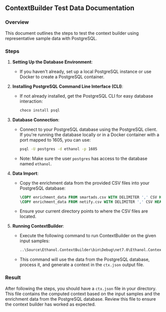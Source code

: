 ## ContextBuilder Test Data Documentation

### Overview
This document outlines the steps to test the context builder using representative sample data with PostgreSQL.

### Steps

1. **Setting Up the Database Environment**:
   - If you haven't already, set up a local PostgreSQL instance or use Docker to create a PostgreSQL container.

2. **Installing PostgreSQL Command Line Interface (CLI)**:
   - If not already installed, get the PostgreSQL CLI for easy database interaction:
   
     ```bash
     choco install psql
     ```

3. **Database Connection**:
   - Connect to your PostgreSQL database using the PostgreSQL client. If you're running the database locally or in a Docker container with a port mapped to 1605, you can use:

     ```bash
     psql -U postgres -d ethanol -p 1605
     ```

   - Note: Make sure the user `postgres` has access to the database named `ethanol`.

4. **Data Import**:
   - Copy the enrichment data from the provided CSV files into your PostgreSQL database:

     ```sql
     \COPY enrichment_data FROM smartads.csv WITH DELIMITER ',' CSV HEADER;
     \COPY enrichment_data FROM netify.csv WITH DELIMITER ',' CSV HEADER;
     ```

   - Ensure your current directory points to where the CSV files are located.

5. **Running ContextBuilder**:
   - Execute the following command to run ContextBuilder on the given input samples:

     ```bash
     ..\Source\Ethanol.ContextBuilder\bin\Debug\net7.0\Ethanol.ContextBuilder.exe Build-Context -r FlowmonJson:{file=flows.json} -c config-postgres.yaml -w JsonWriter:{file=ctx.json}
     ```

   - This command will use the data from the PostgreSQL database, process it, and generate a context in the `ctx.json` output file.

### Result
After following the steps, you should have a `ctx.json` file in your directory. This file contains the computed context based on the input samples and the enrichment data from the PostgreSQL database. Review this file to ensure the context builder has worked as expected.
